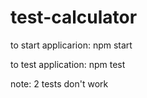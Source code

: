 # test-calculator

to start applicarion:
npm start

to test application:
npm test

note: 2 tests don't work
